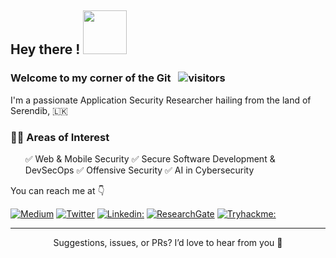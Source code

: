 <h2>  Hey there ! <img src="https://media3.giphy.com/media/v1.Y2lkPTc5MGI3NjExNXVjdmR1dThtcGhqeWt0Z3liZHY1dThzbzZoNzFjamhhY3gxYjVxYSZlcD12MV9pbnRlcm5hbF9naWZfYnlfaWQmY3Q9Zw/hhpkjR55jE7RgcE53h/giphy.gif" width="70">  </h2> 

### Welcome to my corner of the Git  &nbsp; ![visitors](https://visitor-badge.laobi.icu/badge?page_id=pranieth95)

I'm a passionate Application Security Researcher hailing from the land of Serendib, 🇱🇰 

<h3> 🕵️‍♂️ Areas of Interest </h3>
<ul>
✅ Web & Mobile Security 
✅ Secure Software Development & DevSecOps
✅ Offensive Security   
✅ AI in Cybersecurity
</ul>

You can reach me at 👇

[![Medium](https://img.shields.io/badge/medium-21759B?style=for-the-badge&logo=medium&logoColor=white)](https://praniethchandrasekara.medium.com)
[![Twitter](https://img.shields.io/badge/twitter-1DA1F2?style=for-the-badge&logo=x&logoColor=white)](https://twitter.com/praniieth)
[![Linkedin:](https://img.shields.io/badge/linkedin-0A66C2?style=for-the-badge&logo=linkedin&logoColor=white)](https://www.linkedin.com/in/praniethchandrasekara/?originalSubdomain=lk)
[![ResearchGate](https://img.shields.io/badge/researchgate-bee0cf?style=for-the-badge&logo=researchgate&logoColor=white)](https://www.researchgate.net/profile/Pranieth-Chandrasekara)
[![Tryhackme:](https://img.shields.io/badge/tryhackme-AAFF00?style=for-the-badge&logo=tryhackme&logoColor=black)](#)

<div align="center">
  


---
  
Suggestions, issues, or PRs? I’d love to hear from you 🤝


</div>
